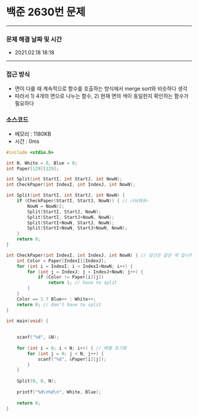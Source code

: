 
# 백준 2630번 문제

---

### 문제 해결 날짜 및 시간

- 2021.02.18 18:18

---

### 접근 방식
- 면이 다를 때 계속적으로 함수를 호출하는 방식에서 merge sort와 비슷하다 생각
- 따라서 1) 4개의 면으로 나누는 함수, 2) 현재 면의 색이 동일한지 확인하는 함수가 필요하다

### 소스코드
- 메모리 : 1180KB
- 시간 : 0ms
```C
#include <stdio.h>

int N, White = 0, Blue = 0;
int Paper[129][129];

int Split(int StartI, int StartJ, int NowN);
int CheckPaper(int IndexI, int IndexJ, int NowN);

int Split(int StartI, int StartJ, int NowN) {
	if (CheckPaper(StartI, StartJ, NowN)) { // 나눠줘유~ 
		NowN = NowN/2;
		Split(StartI, StartJ, NowN);
		Split(StartI, StartJ+NowN, NowN);
		Split(StartI+NowN, StartJ, NowN);
		Split(StartI+NowN, StartJ+NowN, NowN);
	}
	return 0;
}

int CheckPaper(int IndexI, int IndexJ, int NowN) { // 당신은 같은 색 입니까~? 
	int Color = Paper[IndexI][IndexJ];
	for (int i = IndexI; i < IndexI+NowN; i++) {
		for (int j = IndexJ; j < IndexJ+NowN; j++) {
			if (Color != Paper[i][j])
				return 1; // have to split
		}
	}
	Color == 1 ? Blue++ : White++;
	return 0; // don't have to split
}

int main(void) {
	
	
	scanf("%d", &N);
	
	for (int i = 0; i < N; i++) { // 배열 초기화 
		for (int j = 0; j < N; j++) {
			scanf("%d", &Paper[i][j]);
		}
	}
	
	Split(0, 0, N);
	
	printf("%d\n%d\n", White, Blue);
	
	return 0;
}
```
